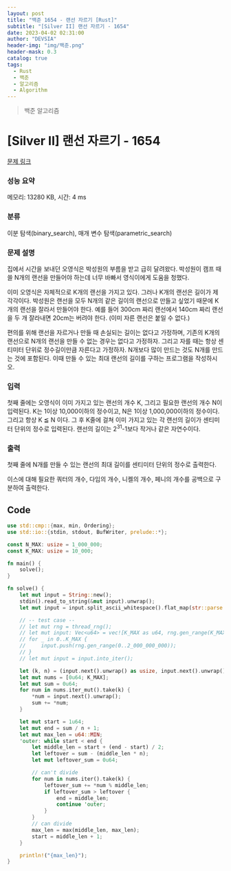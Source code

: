 ```yaml
---
layout: post
title: "백준 1654 - 랜선 자르기 [Rust]"
subtitle: "[Silver II] 랜선 자르기 - 1654"
date: 2023-04-02 02:31:00
author: "DEVSIA"
header-img: "img/백준.png"
header-mask: 0.3
catalog: true
tags:
  - Rust
  - 백준
  - 알고리즘
  - Algorithm
---
```


> 백준 알고리즘

# [Silver II] 랜선 자르기 - 1654

[문제 링크](https://www.acmicpc.net/problem/1654)

### 성능 요약

메모리: 13280 KB, 시간: 4 ms

### 분류

이분 탐색(binary_search), 매개 변수 탐색(parametric_search)

### 문제 설명

<p>집에서 시간을 보내던 오영식은 박성원의 부름을 받고 급히 달려왔다. 박성원이 캠프 때 쓸 N개의 랜선을 만들어야 하는데 너무 바빠서 영식이에게 도움을 청했다.</p>

<p>이미 오영식은 자체적으로 K개의 랜선을 가지고 있다. 그러나 K개의 랜선은 길이가 제각각이다. 박성원은 랜선을 모두 N개의 같은 길이의 랜선으로 만들고 싶었기 때문에 K개의 랜선을 잘라서 만들어야 한다. 예를 들어 300cm 짜리 랜선에서 140cm 짜리 랜선을 두 개 잘라내면 20cm는 버려야 한다. (이미 자른 랜선은 붙일 수 없다.)</p>

<p>편의를 위해 랜선을 자르거나 만들 때 손실되는 길이는 없다고 가정하며, 기존의 K개의 랜선으로 N개의 랜선을 만들 수 없는 경우는 없다고 가정하자. 그리고 자를 때는 항상 센티미터 단위로 정수길이만큼 자른다고 가정하자. N개보다 많이 만드는 것도 N개를 만드는 것에 포함된다. 이때 만들 수 있는 최대 랜선의 길이를 구하는 프로그램을 작성하시오.</p>

### 입력

 <p>첫째 줄에는 오영식이 이미 가지고 있는 랜선의 개수 K, 그리고 필요한 랜선의 개수 N이 입력된다. K는 1이상 10,000이하의 정수이고, N은 1이상 1,000,000이하의 정수이다. 그리고 항상 K ≦ N 이다. 그 후 K줄에 걸쳐 이미 가지고 있는 각 랜선의 길이가 센티미터 단위의 정수로 입력된다. 랜선의 길이는 2<sup>31</sup>-1보다 작거나 같은 자연수이다.</p>

### 출력

 <p>첫째 줄에 N개를 만들 수 있는 랜선의 최대 길이를 센티미터 단위의 정수로 출력한다.</p>이스에 대해 필요한 쿼터의 개수, 다임의 개수, 니켈의 개수, 페니의 개수를 공백으로 구분하여 출력한다.</p>

## Code

```rs
use std::cmp::{max, min, Ordering};
use std::io::{stdin, stdout, BufWriter, prelude::*};

const N_MAX: usize = 1_000_000;
const K_MAX: usize = 10_000;

fn main() {
    solve();
}

fn solve() {
    let mut input = String::new();
    stdin().read_to_string(&mut input).unwrap();
    let mut input = input.split_ascii_whitespace().flat_map(str::parse::<u64>);

    // -- test case --
    // let mut rng = thread_rng();
    // let mut input: Vec<u64> = vec![K_MAX as u64, rng.gen_range(K_MAX..N_MAX) as u64];
    // for _ in 0..K_MAX {
    //     input.push(rng.gen_range(0..2_000_000_000));
    // }
    // let mut input = input.into_iter();

    let (k, n) = (input.next().unwrap() as usize, input.next().unwrap());
    let mut nums = [0u64; K_MAX];
    let mut sum = 0u64;
    for num in nums.iter_mut().take(k) {
        *num = input.next().unwrap();
        sum += *num;
    }

    let mut start = 1u64;
    let mut end = sum / n + 1;
    let mut max_len = u64::MIN;
    'outer: while start < end {
        let middle_len = start + (end - start) / 2;
        let leftover = sum - (middle_len * n);
        let mut leftover_sum = 0u64;

        // can't divide
        for num in nums.iter().take(k) {
            leftover_sum += *num % middle_len;
            if leftover_sum > leftover {
                end = middle_len;
                continue 'outer;
            }
        }
        // can divide
        max_len = max(middle_len, max_len);
        start = middle_len + 1;
    }

    println!("{max_len}");
}
```
